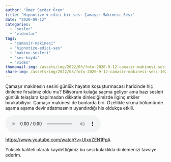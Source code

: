 ```yaml
---
author: "Ömer Serdar Ören"
title: "Hipnotize 🌀 edici bir ses: Çamaşır Makinesi Sesi"
date: "2020-09-12"
categories: 
  - "sesler"
  - "videolar"
tags: 
  - "camasir-makinesi"
  - "hipnotize-edici-ses"
  - "makine-sesleri"
  - "ses-kaydi"
  - "video"
thumbnail-img: /assets/img/2022/03/foto-2020-9-12-camasir-makinesi-sesi-1024x576-1.jpeg
share-img: /assets/img/2022/03/foto-2020-9-12-camasir-makinesi-sesi-1024x576-1.jpeg
---
```


Çamaşır makinesin sesini günlük hayatın koşuşturmacası haricinde hiç dinleme fırsatınız oldu mu? Biliyorum kulağa saçma geliyor ama bazı sesleri günlük telaşlara kapılmadan dikkatle dinlediğimizde ilginç etkiler bırakabiliyor. Çamaşır makinesi de bunlarda biri. Özellikle sıkma bölümünde aşama aşama devir atlatmasının uyandırdığı his oldukça etkili.

![Ses Dosyası](/assets/sounds/2020/09/camasir-makinesi-sesi.mp3)

<https://www.youtube.com/watch?v=UIxqZEN1PpA>

Yüksek kaliteli olarak kaydettiğimiz bu sesi kulaklıkla dinlemenizi tavsiye ederim.
